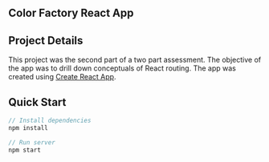 ## Color Factory React App

## Project Details

This project was the second part of a two part assessment. The objective of the app was to drill down conceptuals of React routing. The app was created using [Create React App](https://github.com/facebook/create-react-app).

## Quick Start
```javascript
// Install dependencies
npm install

// Run server
npm start

```